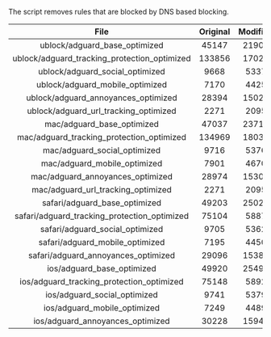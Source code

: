 The script removes rules that are blocked by DNS based blocking.


| File | Original | Modified |
|:----:|:-----:|:-----:|
| ublock/adguard_base_optimized | 45147 | 21904 |
| ublock/adguard_tracking_protection_optimized | 133856 | 17024 |
| ublock/adguard_social_optimized | 9668 | 5337 |
| ublock/adguard_mobile_optimized | 7170 | 4425 |
| ublock/adguard_annoyances_optimized | 28394 | 15027 |
| ublock/adguard_url_tracking_optimized | 2271 | 2095 |
| mac/adguard_base_optimized | 47037 | 23714 |
| mac/adguard_tracking_protection_optimized | 134969 | 18039 |
| mac/adguard_social_optimized | 9716 | 5376 |
| mac/adguard_mobile_optimized | 7901 | 4670 |
| mac/adguard_annoyances_optimized | 28974 | 15307 |
| mac/adguard_url_tracking_optimized | 2271 | 2095 |
| safari/adguard_base_optimized | 49203 | 25025 |
| safari/adguard_tracking_protection_optimized | 75104 | 5887 |
| safari/adguard_social_optimized | 9705 | 5362 |
| safari/adguard_mobile_optimized | 7195 | 4450 |
| safari/adguard_annoyances_optimized | 29096 | 15380 |
| ios/adguard_base_optimized | 49920 | 25490 |
| ios/adguard_tracking_protection_optimized | 75148 | 5892 |
| ios/adguard_social_optimized | 9741 | 5379 |
| ios/adguard_mobile_optimized | 7249 | 4489 |
| ios/adguard_annoyances_optimized | 30228 | 15941 |